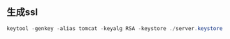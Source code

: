 


## 生成ssl
``` powerShell
keytool -genkey -alias tomcat -keyalg RSA -keystore ./server.keystore
```


